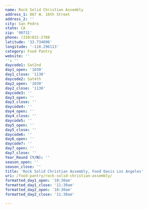 ```yaml
---
name: Rock Solid Christian Assembly
address_1: 867 W. 10th Street
address_2: ''
city: San Pedro
state: CA
zip: '90731'
phone: (310)832-2788
latitude: '33.734896'
longitude: '-118.296113'
category: Food Pantry
website: ''
'': ''
daycode1: Sat2nd
day1_open: '1030'
day1_close: '1130'
daycode2: Sat4th
day2_open: '1030'
day2_close: '1130'
daycode3: ''
day3_open: ''
day3_close: ''
daycode4: ''
day4_open: ''
day4_close: ''
daycode5: ''
day5_open: ''
day5_close: ''
daycode6: ''
day6_open: ''
daycode7: ''
day7_open: ''
day7_close: ''
Year_Round (Y/N): ''
season_open: ''
season_close: ''
title: 'Rock Solid Christian Assembly, Food Oasis Los Angeles'
uri: /food-pantry/rock-solid-christian-assembly/
formatted_day1_open: '10:30am'
formatted_day1_close: '11:30am'
formatted_day2_open: '10:30am'
formatted_day2_close: '11:30am'

---
```

